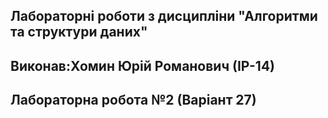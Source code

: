 ## Лабораторні роботи з дисципліни "Алгоритми та структури даних"

## Виконав:Хомин Юрій Романович (ІР-14)
## Лабораторна робота №2 (Варіант 27)


